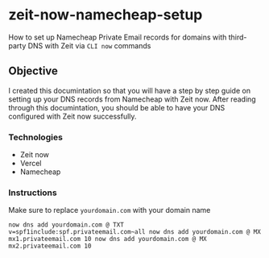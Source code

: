 # zeit-now-namecheap-setup
How to set up Namecheap Private Email records for domains with third-party DNS with Zeit via `CLI now` commands 

## Objective

I created this documintation so that you will have a step by step guide on setting up your DNS records from Namecheap with Zeit now. After reading through this documintation, you should be able to have your DNS configured with Zeit now successfully. 

### Technologies

- Zeit now
- Vercel
- Namecheap

### Instructions

Make sure to replace `yourdomain.com` with your domain name

`now dns add yourdomain.com @ TXT v=spf1include:spf.privateemail.com~all
 now dns add yourdomain.com @ MX mx1.privateemail.com 10
 now dns add yourdomain.com @ MX mx2.privateemail.com 10` 
 






